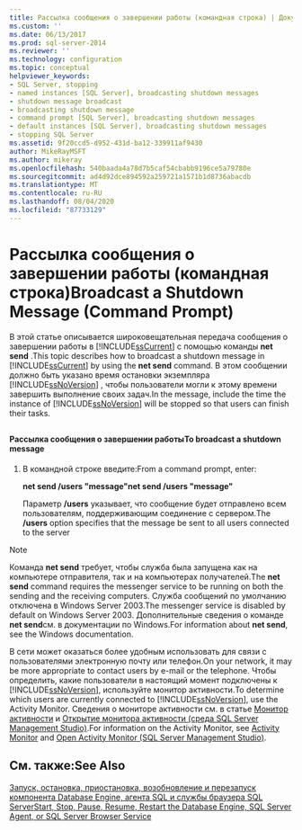 ```yaml
---
title: Рассылка сообщения о завершении работы (командная строка) | Документы Майкрософт
ms.custom: ''
ms.date: 06/13/2017
ms.prod: sql-server-2014
ms.reviewer: ''
ms.technology: configuration
ms.topic: conceptual
helpviewer_keywords:
- SQL Server, stopping
- named instances [SQL Server], broadcasting shutdown messages
- shutdown message broadcast
- broadcasting shutdown message
- command prompt [SQL Server], broadcasting shutdown messages
- default instances [SQL Server], broadcasting shutdown messages
- stopping SQL Server
ms.assetid: 9f20ccd5-d952-431d-ba12-339911af9430
author: MikeRayMSFT
ms.author: mikeray
ms.openlocfilehash: 540baada4a78d7b5caf54cbabb9196ce5a79780e
ms.sourcegitcommit: ad4d92dce894592a259721a1571b1d8736abacdb
ms.translationtype: MT
ms.contentlocale: ru-RU
ms.lasthandoff: 08/04/2020
ms.locfileid: "87733129"
---
```

# <a name="broadcast-a-shutdown-message-command-prompt"></a><span data-ttu-id="eeca5-102">Рассылка сообщения о завершении работы (командная строка)</span><span class="sxs-lookup"><span data-stu-id="eeca5-102">Broadcast a Shutdown Message (Command Prompt)</span></span>
  <span data-ttu-id="eeca5-103">В этой статье описывается широковещательная передача сообщения о завершении работы в [!INCLUDE[ssCurrent](../../includes/sscurrent-md.md)] с помощью команды **net send** .</span><span class="sxs-lookup"><span data-stu-id="eeca5-103">This topic describes how to broadcast a shutdown message in [!INCLUDE[ssCurrent](../../includes/sscurrent-md.md)] by using the **net send** command.</span></span> <span data-ttu-id="eeca5-104">В этом сообщении должно быть указано время остановки экземпляра [!INCLUDE[ssNoVersion](../../includes/ssnoversion-md.md)] , чтобы пользователи могли к этому времени завершить выполнение своих задач.</span><span class="sxs-lookup"><span data-stu-id="eeca5-104">In the message, include the time the instance of [!INCLUDE[ssNoVersion](../../includes/ssnoversion-md.md)] will be stopped so that users can finish their tasks.</span></span>  
  
##  <a name="SSMSProcedure"></a>  
  
#### <a name="to-broadcast-a-shutdown-message"></a><span data-ttu-id="eeca5-105">Рассылка сообщения о завершении работы</span><span class="sxs-lookup"><span data-stu-id="eeca5-105">To broadcast a shutdown message</span></span>  
  
1.  <span data-ttu-id="eeca5-106">В командной строке введите:</span><span class="sxs-lookup"><span data-stu-id="eeca5-106">From a command prompt, enter:</span></span>  
  
     <span data-ttu-id="eeca5-107">**net send /users "message"**</span><span class="sxs-lookup"><span data-stu-id="eeca5-107">**net send /users "message"**</span></span>  
  
     <span data-ttu-id="eeca5-108">Параметр **/users** указывает, что сообщение будет отправлено всем пользователям, поддерживающим соединение с сервером.</span><span class="sxs-lookup"><span data-stu-id="eeca5-108">The **/users** option specifies that the message be sent to all users connected to the server</span></span>  
  
> [!NOTE]  
>  <span data-ttu-id="eeca5-109">Команда **net send** требует, чтобы служба была запущена как на компьютере отправителя, так и на компьютерах получателей.</span><span class="sxs-lookup"><span data-stu-id="eeca5-109">The **net send** command requires the messenger service to be running on both the sending and the receiving computers.</span></span> <span data-ttu-id="eeca5-110">Служба сообщений по умолчанию отключена в Windows Server 2003.</span><span class="sxs-lookup"><span data-stu-id="eeca5-110">The messenger service is disabled by default on Windows Server 2003.</span></span> <span data-ttu-id="eeca5-111">Дополнительные сведения о команде **net send**см. в документации по Windows.</span><span class="sxs-lookup"><span data-stu-id="eeca5-111">For information about **net send**, see the Windows documentation.</span></span>  
  
 <span data-ttu-id="eeca5-112">В сети может оказаться более удобным использовать для связи с пользователями электронную почту или телефон.</span><span class="sxs-lookup"><span data-stu-id="eeca5-112">On your network, it may be more appropriate to contact users by e-mail or the telephone.</span></span> <span data-ttu-id="eeca5-113">Чтобы определить, какие пользователи в настоящий момент подключены к [!INCLUDE[ssNoVersion](../../includes/ssnoversion-md.md)], используйте монитор активности.</span><span class="sxs-lookup"><span data-stu-id="eeca5-113">To determine which users are currently connected to [!INCLUDE[ssNoVersion](../../includes/ssnoversion-md.md)], use the Activity Monitor.</span></span> <span data-ttu-id="eeca5-114">Сведения о мониторе активности см. в статье [Монитор активности](../../relational-databases/performance-monitor/activity-monitor.md) и [Открытие монитора активности (среда SQL Server Management Studio)](../../relational-databases/performance-monitor/open-activity-monitor-sql-server-management-studio.md).</span><span class="sxs-lookup"><span data-stu-id="eeca5-114">For information on the Activity Monitor, see [Activity Monitor](../../relational-databases/performance-monitor/activity-monitor.md) and [Open Activity Monitor &#40;SQL Server Management Studio&#41;](../../relational-databases/performance-monitor/open-activity-monitor-sql-server-management-studio.md).</span></span>  
  
## <a name="see-also"></a><span data-ttu-id="eeca5-115">См. также:</span><span class="sxs-lookup"><span data-stu-id="eeca5-115">See Also</span></span>  
 [<span data-ttu-id="eeca5-116">Запуск, остановка, приостановка, возобновление и перезапуск компонента Database Engine, агента SQL и службы браузера SQL Server</span><span class="sxs-lookup"><span data-stu-id="eeca5-116">Start, Stop, Pause, Resume, Restart the Database Engine, SQL Server Agent, or SQL Server Browser Service</span></span>](start-stop-pause-resume-restart-sql-server-services.md)  
  
  
